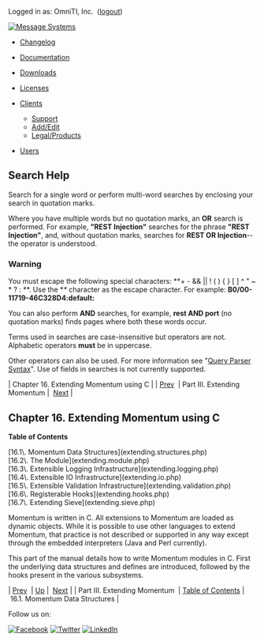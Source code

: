 Logged in as: OmniTI, Inc.  ([logout](https://support.messagesystems.com/logout.php))

[![Message Systems](https://support.messagesystems.com/images/ms-white205.png)](https://support.messagesystems.com/start.php) 

*   [Changelog](https://support.messagesystems.com/start.php?show=changelog)
*   [Documentation](https://support.messagesystems.com/docs/)
*   [Downloads](https://support.messagesystems.com/start.php)

*   [Licenses](https://support.messagesystems.com/license_summary.php)
*   <a href="">Clients</a>
    *   [Support](https://support.messagesystems.com/cs.php)
    *   [Add/Edit](https://support.messagesystems.com/edit_client.php)
    *   [Legal/Products](https://support.messagesystems.com/edit_products.php)
*   [Users](https://support.messagesystems.com/edit_customer.php)

## Search Help

Search for a single word or perform multi-word searches by enclosing your search in quotation marks.

Where you have multiple words but no quotation marks, an **OR** search is performed. For example, **"REST Injection"** searches for the phrase **"REST Injection"**, and, without quotation marks, searches for **REST OR Injection**--the operator is understood.

### Warning

You must escape the following special characters: **+ - && || ! ( ) { } [ ] ^ " ~ * ? : \**. Use the **\** character as the escape character. For example: **B0/00-11719-46C328D4\:default\:**

You can also perform **AND** searches, for example, **rest AND port** (no quotation marks) finds pages where both these words occur.

Terms used in searches are case-insensitive but operators are not. Alphabetic operators **must** be in uppercase.

Other operators can also be used. For more information see "[Query Parser Syntax](https://lucene.apache.org/core/old_versioned_docs/versions/3_0_0/queryparsersyntax.html)". Use of fields in searches is not currently supported.

| Chapter 16. Extending Momentum using C |
| [Prev](p.extending.php)  | Part III. Extending Momentum |  [Next](extending.structures.php) |

## Chapter 16. Extending Momentum using C

**Table of Contents**

<dl class="toc">

<dt>[16.1\. Momentum Data Structures](extending.structures.php)</dt>

<dt>[16.2\. The Module](extending.module.php)</dt>

<dt>[16.3\. Extensible Logging Infrastructure](extending.logging.php)</dt>

<dt>[16.4\. Extensible IO Infrastructure](extending.io.php)</dt>

<dt>[16.5\. Extensible Validation Infrastructure](extending.validation.php)</dt>

<dt>[16.6\. Registerable Hooks](extending.hooks.php)</dt>

<dt>[16.7\. Extending Sieve](extending.sieve.php)</dt>

</dl>

Momentum is written in C. All extensions to Momentum are loaded as dynamic objects. While it is possible to use other languages to extend Momentum, that practice is not described or supported in any way except through the embedded interpreters (Java and Perl currently).

This part of the manual details how to write Momentum modules in C. First the underlying data structures and defines are introduced, followed by the hooks present in the various subsystems.

| [Prev](p.extending.php)  | [Up](p.extending.php) |  [Next](extending.structures.php) |
| Part III. Extending Momentum  | [Table of Contents](index.php) |  16.1. Momentum Data Structures |

Follow us on:

[![Facebook](https://support.messagesystems.com/images/icon-facebook.png)](http://www.facebook.com/messagesystems) [![Twitter](https://support.messagesystems.com/images/icon-twitter.png)](http://twitter.com/#!/MessageSystems) [![LinkedIn](https://support.messagesystems.com/images/icon-linkedin.png)](http://www.linkedin.com/company/message-systems)